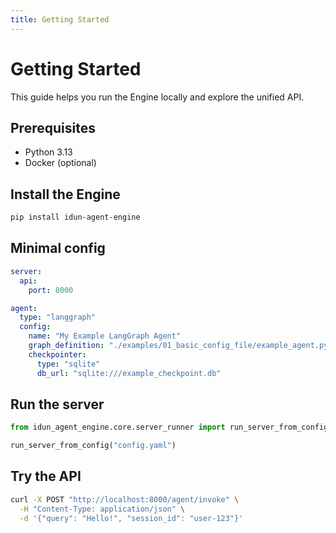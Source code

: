 ```yaml
---
title: Getting Started
---
```


# Getting Started

This guide helps you run the Engine locally and explore the unified API.

## Prerequisites

- Python 3.13
- Docker (optional)

## Install the Engine

```bash
pip install idun-agent-engine
```

## Minimal config

```yaml
server:
  api:
    port: 8000

agent:
  type: "langgraph"
  config:
    name: "My Example LangGraph Agent"
    graph_definition: "./examples/01_basic_config_file/example_agent.py:app"
    checkpointer:
      type: "sqlite"
      db_url: "sqlite:///example_checkpoint.db"
```

## Run the server

```python
from idun_agent_engine.core.server_runner import run_server_from_config

run_server_from_config("config.yaml")
```

## Try the API

```bash
curl -X POST "http://localhost:8000/agent/invoke" \
  -H "Content-Type: application/json" \
  -d '{"query": "Hello!", "session_id": "user-123"}'
```
